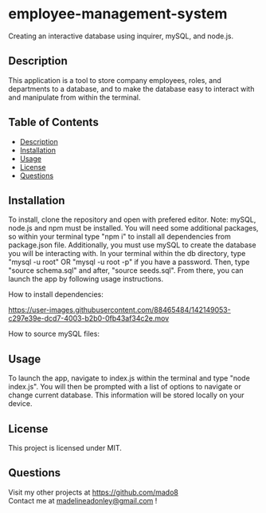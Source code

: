 # employee-management-system
Creating an interactive database using inquirer, mySQL, and node.js.

## Description
This application is a tool to store company employees, roles, and departments to a database, and to make the database easy to interact with and manipulate from within the terminal.

## Table of Contents

- [ Description ](#Description)</br>
- [ Installation ](#Installation)</br>
- [ Usage ](#Usage)</br>
- [ License ](#License )</br>
- [ Questions ](#Questions)</br>


## Installation
To install, clone the repository and open with prefered editor. Note: mySQL, node.js and npm must be installed. You will need some additional packages, so within your terminal type "npm i" to install all dependencies from package.json file. Additionally, you must use mySQL to create the database you will be interacting with. In your terminal within the db directory, type "mysql -u root" OR "mysql -u root -p" if you have a password. Then, type "source schema.sql" and after, "source seeds.sql". From there, you can launch the app by following usage instructions.

How to install dependencies:

https://user-images.githubusercontent.com/88465484/142149053-c297e39e-dcd7-4003-b2b0-0fb43af34c2e.mov

How to source mySQL files:



## Usage
To launch the app, navigate to index.js within the terminal and type "node index.js". You will then be prompted with a list of options to navigate or change current database. This information will be stored locally on your device.



## License 
This project is licensed under MIT.  

## Questions

Visit my other projects at https://github.com/mado8 </br>
Contact me at madelineadonley@gmail.com ! </br>
